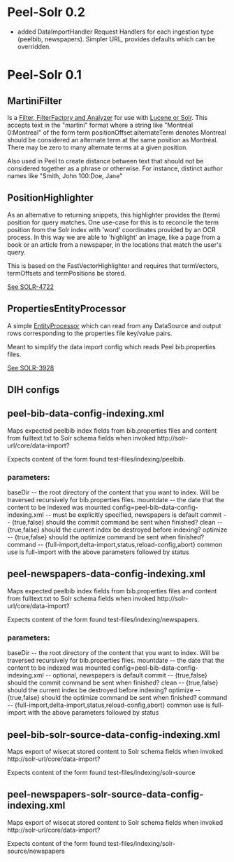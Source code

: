 Peel-Solr 0.2
===============

* added DataImportHandler Request Handlers for each ingestion type (peelbib, newspapers).  Simpler URL, 
provides defaults which can be overridden. 

Peel-Solr 0.1
===============

MartiniFilter
-------------
Is a [Filter, FilterFactory and Analyzer](http://wiki.apache.org/solr/AnalyzersTokenizersTokenFilters) 
for use with [Lucene or Solr](http:lucene.apache.org).  This accepts text in 
the "martini" format where a string like "Montréal 0:Montreal" of the form term 
positionOffset:alternateTerm denotes Montreal should be considered an alternate 
term at the same position as Montréal. There may be zero to many alternate terms 
at a given position. 

Also used in Peel to create distance between text that should
not be considered together as a phrase or otherwise.  For instance, distinct 
author names like "Smith, John 100:Doe, Jane" 

PositionHighlighter
-------------------
As an alternative to returning snippets, this highlighter provides the (term) 
position for query matches. One use-case for this is to reconcile the term position 
from the Solr index with 'word' coordinates provided by an OCR process. In this 
way we are able to 'highlight' an image, like a page from a book or an article 
from a newspaper, in the locations that match the user's query.

This is based on the FastVectorHighlighter and requires that termVectors, termOffsets 
and termPositions be stored.  

[See SOLR-4722](https://issues.apache.org/jira/browse/SOLR-4722)

PropertiesEntityProcessor
-------------------------
A simple [EntityProcessor](http://wiki.apache.org/solr/DataImportHandler#EntityProcessor) 
which can read from any DataSource<Reader> and output rows corresponding to the 
properties file key/value pairs.

Meant to simplify the data import config which reads Peel bib.properties files.

[See SOLR-3928](https://issues.apache.org/jira/browse/SOLR-3928)

DIH configs
-----------
## peel-bib-data-config-indexing.xml

Maps expected peelbib index fields from bib.properties files and content from 
fulltext.txt to Solr schema fields when invoked http://solr-url/core/data-import?

Expects content of the form found test-files/indexing/peelbib.

### parameters:
baseDir -- the root directory of the content that you want to index.  Will be 
  traversed recursively for bib.properties files.
mountdate -- the date that the content to be indexed was mounted
config=peel-bib-data-config-indexing.xml -- must be explicitly specified, 
  newspapers is default
commit -- {true,false} should the commit command be sent when finished?
clean -- {true,false} should the current index be destroyed before indexing?
optimize -- {true,false} should the optimize command be sent when finished?
command -- {full-import,delta-import,status,reload-config,abort} common use 
  is full-import with the above parameters followed by status

## peel-newspapers-data-config-indexing.xml

Maps expected peelbib index fields from bib.properties files and content from 
fulltext.txt to Solr schema fields when invoked http://solr-url/core/data-import?

Expects content of the form found test-files/indexing/newspapers.

### parameters:
baseDir -- the root directory of the content that you want to index.  Will be 
  traversed recursively for bib.properties files.
mountdate -- the date that the content to be indexed was mounted
config=peel-bib-data-config-indexing.xml -- optional,  newspapers is default
commit -- {true,false} should the commit command be sent when finished?
clean -- {true,false} should the current index be destroyed before indexing?
optimize -- {true,false} should the optimize command be sent when finished?
command -- {full-import,delta-import,status,reload-config,abort} common use 
  is full-import with the above parameters followed by status
  
## peel-bib-solr-source-data-config-indexing.xml

Maps export of wisecat stored content to Solr schema fields when invoked 
http://solr-url/core/data-import?

Expects content of the form found test-files/indexing/solr-source

## peel-newspapers-solr-source-data-config-indexing.xml

Maps export of wisecat stored content to Solr schema fields when invoked 
http://solr-url/core/data-import?

Expects content of the form found test-files/indexing/solr-source/newspapers
